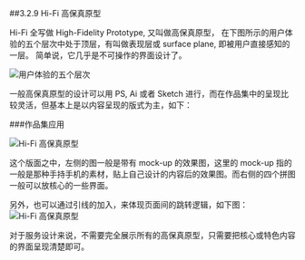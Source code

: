 ##3.2.9 Hi-Fi 高保真原型


Hi-Fi 全写做 High-Fidelity Prototype, 又叫做高保真原型， 在下图所示的用户体验的五个层次中处于顶层，有叫做表现层或 surface plane, 即被用户直接感知的一层。 简单说，它几乎是不可操作的界面设计了。


![用户体验的五个层次](http://kitpic.makebi.net/id/ued/5ofue.png)

一般高保真原型的设计可以用 PS, Ai 或者 Sketch 进行，而在作品集中的呈现比较灵活，但基本上是以内容呈现的版式为主，如下：

###作品集应用



![Hi-Fi 高保真原型](http://kitpic.makebi.net/id/ued/id-43.jpg)

这个版面之中，左侧的图一般是带有 mock-up 的效果图，这里的 mock-up 指的一般是那种手持手机的素材，贴上自己设计的内容后的效果图。而右侧的四个拼图一般可以放核心的一些界面。

另外，也可以通过引线的加入，来体现页面间的跳转逻辑，如下图：
![Hi-Fi 高保真原型](http://kitpic.makebi.net/id/ued/id-44.jpg)



对于服务设计来说，不需要完全展示所有的高保真原型，只需要把核心或特色内容的界面呈现清楚即可。



